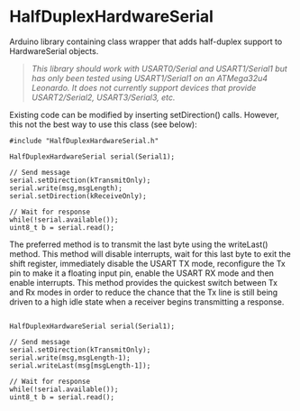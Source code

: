 # HalfDuplexHardwareSerial
Arduino library containing class wrapper that adds half-duplex support to HardwareSerial objects.

> *This library should work with USART0/Serial and USART1/Serial1 but has only been tested using USART1/Serial1 on an ATMega32u4 Leonardo. It does not currently support devices that provide USART2/Serial2, USART3/Serial3, etc.*

Existing code can be modified by inserting setDirection() calls. However, this not the best way to use this class (see below):

```
#include "HalfDuplexHardwareSerial.h"

HalfDuplexHardwareSerial serial(Serial1);

// Send message
serial.setDirection(kTransmitOnly);
serial.write(msg,msgLength);
serial.setDirection(kReceiveOnly);

// Wait for response
while(!serial.available());
uint8_t b = serial.read();

```

The preferred method is to transmit the last byte using the writeLast() method. This method will
disable interrupts, wait for this last byte to exit the shift register, immediately disable the USART TX mode,
reconfigure the Tx pin to make it a floating input pin, enable the USART RX mode and then enable interrupts.
This method provides the quickest switch between Tx and Rx modes in order to reduce the chance that the Tx line
is still being driven to a high idle state when a receiver begins transmitting a response.

```

HalfDuplexHardwareSerial serial(Serial1);

// Send message
serial.setDirection(kTransmitOnly);
serial.write(msg,msgLength-1);
serial.writeLast(msg[msgLength-1]);

// Wait for response
while(!serial.available());
uint8_t b = serial.read();

```
